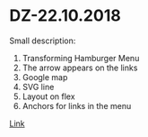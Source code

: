 # DZ-22.10.2018
Small description:

1.	Transforming Hamburger Menu
2.	The arrow appears on the links
3.	Google map
4.	SVG line
5.  Layout on flex
6.  Anchors for links in the menu


[Link](https://ultimo2905.github.io/DZ-22.10.2018/)
